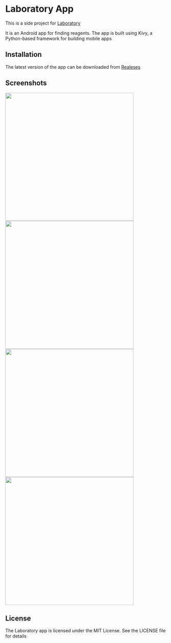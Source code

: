 # Laboratory App
This is a side project for [Laboratory](https://github.com/v-2841/laboratory)

It is an Android app for finding reagents. The app is built using Kivy, a Python-based framework for building mobile apps

## Installation
The latest version of the app can be downloaded from [Realeses](https://github.com/v-2841/laboratory-android-app/releases)

## Screenshots

<img src="screenshots/login.jpg" width="400">
<img src="screenshots/index.jpg" width="400">
<img src="screenshots/searching.jpg" width="400">
<img src="screenshots/info.jpg" width="400">

## License
The Laboratory app is licensed under the MIT License. See the LICENSE file for details
